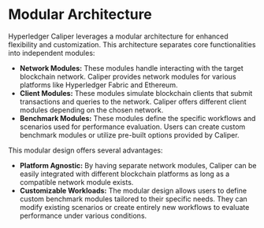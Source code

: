# Modular Architecture
Hyperledger Caliper leverages a modular architecture for enhanced flexibility and customization. This architecture separates core functionalities into independent modules:

  * **Network Modules:** These modules handle interacting with the target blockchain network. Caliper provides network modules for various platforms like Hyperledger Fabric and Ethereum.
  * **Client Modules:** These modules simulate blockchain clients that submit transactions and queries to the network. Caliper offers different client modules depending on the chosen network. 
  * **Benchmark Modules:** These modules define the specific workflows and scenarios used for performance evaluation. Users can create custom benchmark modules or utilize pre-built options provided by Caliper.

This modular design offers several advantages:

  * **Platform Agnostic:** By having separate network modules, Caliper can be easily integrated with different blockchain platforms as long as a compatible network module exists.
  * **Customizable Workloads:** The modular design allows users to define custom benchmark modules tailored to their specific needs. They can modify existing scenarios or create entirely new workflows to evaluate performance under various conditions.


